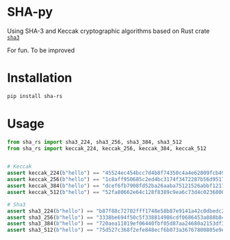 # SHA-py

Using SHA-3 and Keccak cryptographic algorithms based on Rust crate [`sha3`](https://crates.io/crates/sha3)

For fun. To be improved

# Installation

```bash
pip install sha-rs
```

# Usage

```python
from sha_rs import sha3_224, sha3_256, sha3_384, sha3_512
from sha_rs import keccak_224, keccak_256, keccak_384, keccak_512


# Keccak
assert keccak_224(b"hello") == "45524ec454bcc7d4b8f74350c4a4e62809fcb49bc29df62e61b69fa4"
assert keccak_256(b"hello") == "1c8aff950685c2ed4bc3174f3472287b56d9517b9c948127319a09a7a36deac8"
assert keccak_384(b"hello") == "dcef6fb7908fd52ba26aaba75121526abbf1217f1c0a31024652d134d3e32fb4cd8e9c703b8f43e7277b59a5cd402175"
assert keccak_512(b"hello") == "52fa80662e64c128f8389c9ea6c73d4c02368004bf4463491900d11aaadca39d47de1b01361f207c512cfa79f0f92c3395c67ff7928e3f5ce3e3c852b392f976"

# Sha3
assert sha3_224(b"hello") == "b87f88c72702fff1748e58b87e9141a42c0dbedc29a78cb0d4a5cd81"
assert sha3_256(b"hello") == "3338be694f50c5f338814986cdf0686453a888b84f424d792af4b9202398f392"
assert sha3_384(b"hello") == "720aea11019ef06440fbf05d87aa24680a2153df3907b23631e7177ce620fa1330ff07c0fddee54699a4c3ee0ee9d887"
assert sha3_512(b"hello") == "75d527c368f2efe848ecf6b073a36767800805e9eef2b1857d5f984f036eb6df891d75f72d9b154518c1cd58835286d1da9a38deba3de98b5a53e5ed78a84976"
```

